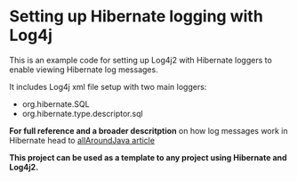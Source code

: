 # Setting up Hibernate logging with Log4j

This is an example code for setting up Log4j2 with Hibernate loggers to enable viewing Hibernate log messages.

It includes Log4j xml file setup with two main loggers: 
* org.hibernate.SQL
* org.hibernate.type.descriptor.sql

**For full reference and a broader descritption** on how log messages work in Hibernate head to [allAroundJava article](https://allaroundjava.com/logging-hibernate-log4j/)

**This project can be used as a template to any project using Hibernate and Log4j2.**